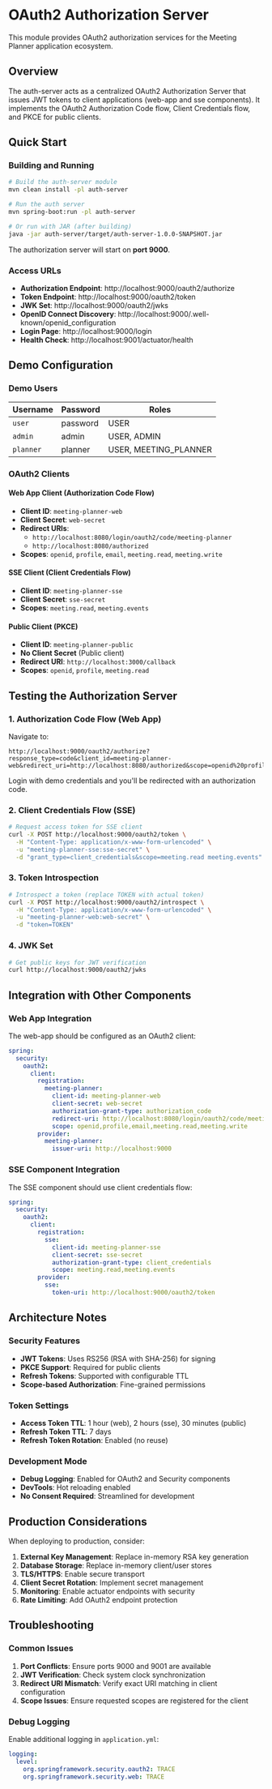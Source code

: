 # OAuth2 Authorization Server

This module provides OAuth2 authorization services for the Meeting Planner application ecosystem.

## Overview

The auth-server acts as a centralized OAuth2 Authorization Server that issues JWT tokens to client applications (web-app and sse components). It implements the OAuth2 Authorization Code flow, Client Credentials flow, and PKCE for public clients.

## Quick Start

### Building and Running

```bash
# Build the auth-server module
mvn clean install -pl auth-server

# Run the auth server
mvn spring-boot:run -pl auth-server

# Or run with JAR (after building)
java -jar auth-server/target/auth-server-1.0.0-SNAPSHOT.jar
```

The authorization server will start on **port 9000**.

### Access URLs

- **Authorization Endpoint**: http://localhost:9000/oauth2/authorize
- **Token Endpoint**: http://localhost:9000/oauth2/token
- **JWK Set**: http://localhost:9000/oauth2/jwks
- **OpenID Connect Discovery**: http://localhost:9000/.well-known/openid_configuration
- **Login Page**: http://localhost:9000/login
- **Health Check**: http://localhost:9001/actuator/health

## Demo Configuration

### Demo Users

| Username | Password | Roles                    |
|----------|----------|--------------------------|
| `user`   | password | USER                     |
| `admin`  | admin    | USER, ADMIN              |
| `planner`| planner  | USER, MEETING_PLANNER    |

### OAuth2 Clients

#### Web App Client (Authorization Code Flow)
- **Client ID**: `meeting-planner-web`
- **Client Secret**: `web-secret`
- **Redirect URIs**: 
  - `http://localhost:8080/login/oauth2/code/meeting-planner`
  - `http://localhost:8080/authorized`
- **Scopes**: `openid`, `profile`, `email`, `meeting.read`, `meeting.write`

#### SSE Client (Client Credentials Flow)
- **Client ID**: `meeting-planner-sse`
- **Client Secret**: `sse-secret`
- **Scopes**: `meeting.read`, `meeting.events`

#### Public Client (PKCE)
- **Client ID**: `meeting-planner-public`
- **No Client Secret** (Public client)
- **Redirect URI**: `http://localhost:3000/callback`
- **Scopes**: `openid`, `profile`, `meeting.read`

## Testing the Authorization Server

### 1. Authorization Code Flow (Web App)

Navigate to:
```
http://localhost:9000/oauth2/authorize?response_type=code&client_id=meeting-planner-web&redirect_uri=http://localhost:8080/authorized&scope=openid%20profile%20meeting.read&state=xyz
```

Login with demo credentials and you'll be redirected with an authorization code.

### 2. Client Credentials Flow (SSE)

```bash
# Request access token for SSE client
curl -X POST http://localhost:9000/oauth2/token \
  -H "Content-Type: application/x-www-form-urlencoded" \
  -u "meeting-planner-sse:sse-secret" \
  -d "grant_type=client_credentials&scope=meeting.read meeting.events"
```

### 3. Token Introspection

```bash
# Introspect a token (replace TOKEN with actual token)
curl -X POST http://localhost:9000/oauth2/introspect \
  -H "Content-Type: application/x-www-form-urlencoded" \
  -u "meeting-planner-web:web-secret" \
  -d "token=TOKEN"
```

### 4. JWK Set

```bash
# Get public keys for JWT verification
curl http://localhost:9000/oauth2/jwks
```

## Integration with Other Components

### Web App Integration

The web-app should be configured as an OAuth2 client:

```yaml
spring:
  security:
    oauth2:
      client:
        registration:
          meeting-planner:
            client-id: meeting-planner-web
            client-secret: web-secret
            authorization-grant-type: authorization_code
            redirect-uri: http://localhost:8080/login/oauth2/code/meeting-planner
            scope: openid,profile,email,meeting.read,meeting.write
        provider:
          meeting-planner:
            issuer-uri: http://localhost:9000
```

### SSE Component Integration

The SSE component should use client credentials flow:

```yaml
spring:
  security:
    oauth2:
      client:
        registration:
          sse:
            client-id: meeting-planner-sse
            client-secret: sse-secret
            authorization-grant-type: client_credentials
            scope: meeting.read,meeting.events
        provider:
          sse:
            token-uri: http://localhost:9000/oauth2/token
```

## Architecture Notes

### Security Features
- **JWT Tokens**: Uses RS256 (RSA with SHA-256) for signing
- **PKCE Support**: Required for public clients
- **Refresh Tokens**: Supported with configurable TTL
- **Scope-based Authorization**: Fine-grained permissions

### Token Settings
- **Access Token TTL**: 1 hour (web), 2 hours (sse), 30 minutes (public)
- **Refresh Token TTL**: 7 days
- **Refresh Token Rotation**: Enabled (no reuse)

### Development Mode
- **Debug Logging**: Enabled for OAuth2 and Security components
- **DevTools**: Hot reloading enabled
- **No Consent Required**: Streamlined for development

## Production Considerations

When deploying to production, consider:

1. **External Key Management**: Replace in-memory RSA key generation
2. **Database Storage**: Replace in-memory client/user stores
3. **TLS/HTTPS**: Enable secure transport
4. **Client Secret Rotation**: Implement secret management
5. **Monitoring**: Enable actuator endpoints with security
6. **Rate Limiting**: Add OAuth2 endpoint protection

## Troubleshooting

### Common Issues

1. **Port Conflicts**: Ensure ports 9000 and 9001 are available
2. **JWT Verification**: Check system clock synchronization
3. **Redirect URI Mismatch**: Verify exact URI matching in client configuration
4. **Scope Issues**: Ensure requested scopes are registered for the client

### Debug Logging

Enable additional logging in `application.yml`:
```yaml
logging:
  level:
    org.springframework.security.oauth2: TRACE
    org.springframework.security.web: TRACE
```